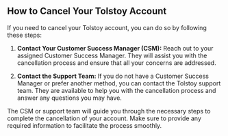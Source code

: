 ## How to Cancel Your Tolstoy Account

If you need to cancel your Tolstoy account, you can do so by following these steps:

1. **Contact Your Customer Success Manager (CSM):** Reach out to your assigned Customer Success Manager. They will assist you with the cancellation process and ensure that all your concerns are addressed.

2. **Contact the Support Team:** If you do not have a Customer Success Manager or prefer another method, you can contact the Tolstoy support team. They are available to help you with the cancellation process and answer any questions you may have.

The CSM or support team will guide you through the necessary steps to complete the cancellation of your account. Make sure to provide any required information to facilitate the process smoothly.
